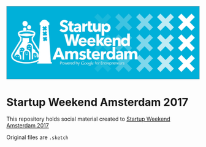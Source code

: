![alt text](https://github.com/startup-weekend-amsterdam/swams2017/blob/master/img/cover.jpg "Startup Weekend Amsterdam")

# Startup Weekend Amsterdam 2017

This repository holds social material created to [Startup Weekend Amsterdam 2017](http://www.up.co/communities/netherlands/amsterdam/startup-weekend/10045)

Original files are `.sketch`